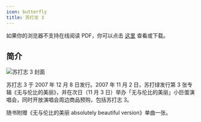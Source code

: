 ```yaml
---
icon: butterfly
title: 苏打志 3
---
```


<PDF url="/pdf/sodazine3-压缩.pdf" />

如果你的浏览器不支持在线阅读 PDF，你可以点击 [这里](/pdf/sodazine3-压缩.pdf) 查看或下载。

## 简介

![苏打志 3 封面](https://cdn.jsdelivr.net/gh/kaluojushi/sodaguide@picbed/resources/sodazine/3.jpg)

苏打志 3 于 2007 年 12 月 8 日发行。2007 年 11 月 2 日，苏打绿发行第 3 张专辑《无与伦比的美丽》，并在次日（11 月 3 日）举办「无与伦比的美丽」小巨蛋演唱会，同时开放演唱会周边商品预购，包括苏打志 3。

随书附赠《无与伦比的美丽 absolutely beautiful version》单曲一张。
